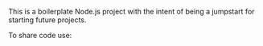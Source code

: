 
This is a boilerplate Node.js project with the intent of being a jumpstart for starting future projects.

To share code use:

